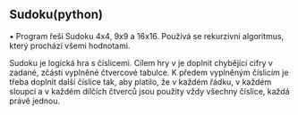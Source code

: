 ## Sudoku(python)

• Program řeší Sudoku 4x4, 9x9 a 16x16. Používá se rekurzivní algoritmus, který prochází 
všemi hodnotami.

Sudoku je logická hra s číslicemi. Cílem hry v je doplnit 
chybějící cifry v zadané, zčásti vyplněné čtvercové 
tabulce. K předem vyplněným číslicím je třeba doplnit 
další číslice tak, aby platilo, že v každém řádku, v každém 
sloupci a v každém dílčích čtverců jsou použity vždy 
všechny číslice, každá právě jednou. 
